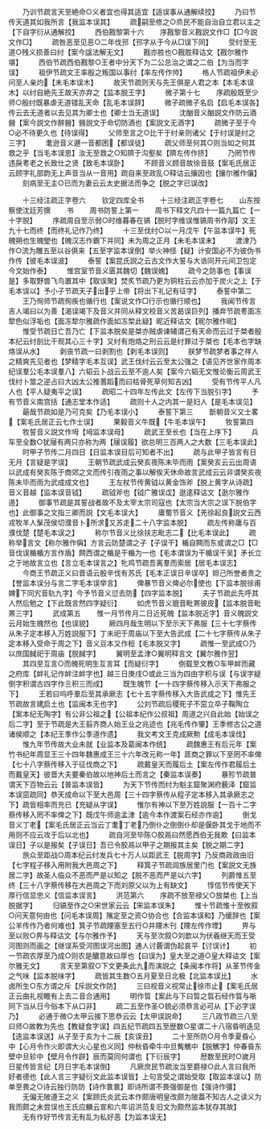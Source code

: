 <!-- { "loadSidebar": true } -->
　　乃训节疏言天至絶命○义者宜也得其适宜【适误事从通解续挍】
　　乃曰节传天道其如我所言【我监本误其】
　　疏嗣至修之○烝民不能自治自立君以主之【下自字衍从通解挍】
　　西伯戡黎第十六
　　序戡黎音义戡説文作□【□今説文作□】
　　疏咎恶至见恶○二年伐邘【邘字从于今从□误下同】
　　受纣至无道○残义损善曰纣【案今諡法解无文】
　　戡亦胜也○戡胜释诂文【戡尔雅作堪】
　　西伯节疏西伯戡黎○王者中分天下为二公总治之谓之二伯【为当而字误】
　　祖伊节疏文王率殷之叛国以事纣【率左传作帅】
　　格人节疏祖伊未必问至人亲灼【未毛本误木】
　　故天节疏则天与先王俱是人君之本【本毛本误木】以纣自絶先王故天亦弃之【监本脱王字】
　　微子第十七
　　序疏殷既至少师○殷纣既暴虐无道错乱天命【乱毛本误辞】
　　微子疏微子名启【启毛本误各】传云去无道者以去见其为卿士也【卿士当无道误】
　　沈酗音义酗説文作防云酒醟【案今説文作醉醟】醟説文于命切防酒也【案説文无酒字】
　　疏微子至于今○必不待更久也【待误得】
　　父师至言之○比干于纣亲则诸父【于纣误是纣之三字】
　　耄逊音义遯一音都困【都误徒】
　　疏父师至何其○则当如之何其救之乎【当毛本误思】汝无至救之○知隮于沟壑矣【隮左传作挤】
　　乃罔节传违戾耉老之长致仕之贤【致毛本误卧】
　　不顾音义顾音故徐音鼓【案毛氏居正云顾字礼部韵无上声音当从一音用】疏自来至政乱○释诂云攘因也【攘尔雅作儴】
　　刻病至无主○已而为妻云云太史据法而争之【脱之字已误改】




　　十三经注疏正字卷六
　　钦定四库全书
　　十三经注疏正字卷七
　　山东按察使沈廷芳撰
　　书
　　周书防誓上第一
　　周书下释文凡四十一篇九篇亡【一十字脱】
　　序疏周自至示弱○时维暮春在镐【脱时字维误惟镐周书作鄗】文王九十七而终【而终礼记作乃终】
　　十三至伐纣○以一月戊午【午监本误牛】死魄朔也生魄朢也【魄汉志作霸下并同】未为周之正月【未毛本误末】
　　渡津乃作○流为雕五至以谷俱来【五至字监本误倒】举火神怪【疑】计安国必不为彼伪书作传【彼毛本误波】
　　泰誓【案昆氏説之云古文作大誓与大诰同开元间卫包定今文始作泰】
　　惟宫室节音义匮其魏切【魏误媿】
　　疏今之防事也【事误是】多取野兽飞鸟置其中【取误聚】焚炙节疏乃更为铜柱云云亦加于炭火之上【于毛本误以】予小子节疏天子出乎上帝【将出下礼记有征字】
　　泰誓中第二
　　王乃徇师节疏徇疾也循行也【案说文作□行示也循行顺也】
　　我闻节传言吉人竭曰以为善【渴误竭下及音义并同从释文校音义苦曷误巨列】播弃节疏耉面冻犂色似浮垢也【面冻犂尔雅疏作面如冻棃此疑】昵近释诂文【昵尔雅作昵】
　　惟受节疏日亡吾乃亡【下监本脱矣是桀亦贼虐谏辅谓己有天命而云过于桀者殷本纪云纣剖比干观其心三十字】又纣有炮烙之刑云云是纣罪过于桀也【毛本也字缺烙误从水】
　　剥丧节疏一曰剥割也【剥毛本误则】
　　朕梦节疏梦者事之祥人之精爽先见者也【梦精字毛本互误】武王伐纣云云至太公强之【语见齐世家作周本纪误羣公毛本误羣八】六韬云卜战云云至不逾人矣【案今六韬无文惟论衡云周武王伐纣卜筮之逆占曰大凶太公推蓍蹈而曰枯骨死草何知吉凶】
　　受有节传平人凡人也【平人疑夷平之误】
　　疏昭二十四年左传此文【左传下当脱引字】
　　予有节音义南宫括【通志堂本作适】
　　疏则十人之内其一是妇人【是毛本误见】
　　朂哉节疏如是乃可克矣【乃毛本误小】
　　泰誓下第三
　　斮朝音义又士畧【案毛氏居正云七作士误】
　　果毅音义牛既【牛毛本误午】
　　牧誓第四
　　牧誓音义説文作坶【坶监本误母】
　　疏武王至长也【当在上序下】
　　兵车至全数○犹屦有两只亦称为两【屦误履】欲总明三百两人之大数【三毛本误此】
　　时甲子节传二月四日【日监本误目后可知者不出】
　　疏与此甲子皆言有日无月【言疑是字误】
　　王朝节疏武成云癸亥夜陈未毕而雨【案癸亥云云出周语以武成有癸亥陈于商郊之文而传引夜雨之事以解俟天休命故言武成云云非谓癸亥夜陈未毕而雨为武成成文也】
　　王左杖节传黄钺以黄金饰斧【脱上黄字从诗疏】音义音越【监本误音钺】
　　疏钺斧也【钺广雅误戉】逖逺释诂文【逖尔雅作逷】
　　御事节疏是其誓战者故不及太宰太宗司寇也【太宗当大宗之误下脱伯字也】此御事之文指三卿而説【文毛本误大】
　　庸蜀节音义【羌徐起良説文云西戎牧羊人髳茂侯切濮音卜所求又苏走二十八字监本脱】
　　疏左传称庸与百濮伐楚【楚毛本误之】
　　称尔节音义比徐扶志毗志二【比毛本误此】
　　疏称举言文【称尔雅作偁】方言云防楚谓之子【子误干】楯自闗而东或谓之□【□音伐误楯楯方言作盾】闗西谓之楯是干楯为一也【毛本谓误为干楯误干吴】矛长立之于地故言立也【言立毛本误言之】牝鸡节疏吾离羣而索居【居毛本误志】
　　今商王节疏正义曰晋语云殷辛伐有苏氏【毛本正误日辛误卒】妲己所誉者贵之【誉监本误分与言二字毛本误举言】
　　俾暴节音义俾必尔使也【下监本脱徐甫婢下同宄音轨九字】今予节音义愆去防【四字监本脱】
　　夫子节疏此先呼其人然后勉之【下此既言然四字疑衍】
　　如虎节音义貔音毗罴彼皮【监本脱音毗罴三字】
　　武成第五
　　惟一月节传月二日近死魄【监本脱近字】音义魄説文云月始生魄然也【也误貌】
　　厥四月哉生明以下至示天下弗服【三十七字蔡传从朱子定本移入万姓説服下】丁未祀于周庙以下至大告武成【二十七字蔡传从朱子定本移入受命于周之下】音义豆本又作梪【毛本脱又字】
　　疏惟一至武成○乃以庶国馘祀于周庙【脱馘字】
　　翼明至孟津○翼明释言文【翼尔雅作翌】
　　其四至互言○而魄死明生互言耳【而疑衍字】
　　倒载至文教○车甲衅而藏之府库【衅礼记作衅注衅字也】越三日庚戌○或此三当为四由字积与误【与误字疑倒字积谓古四字作亖积三而成】
　　既生魄节【一十四字蔡传移入示天下弗服之下】
　　王若曰呜呼羣后至其承厥志【七十五字蔡传移入大告武成之下】惟先王节疏故言建启土也【监闽本无也字】
　　公刘节疏后稷死子不窋立卒子鞠陶立【案本纪无陶字】有公非公祖之【公祖本纪作公叔祖】周道之兴自此始【始误之后二字】至于节疏是大王翦齐商人始王业之兆迹也【兆毛传作肇】王季修古公之道诸侯顺之【本纪王季作公季道作遗】
　　我文考文王克成厥勲【成毛本误伐】
　　惟九年节传故大业未就【业监本及葛闽本作统】
　　疏魏惠王有后元年【案竹书纪年周显王三十四年魏惠成王三十六年改元称一年】厎商之罪以下至罔不率俾【七十八字蔡传移入于征伐商之下】
　　疏戴皇天而履后土【案左传作君履后土而戴皇天】彼晋大夫要秦伯故以地神后土而言之【秦监本误奏】
　　暴殄节疏普谓天下百物云云【普监本误皆】
　　为天下节传而纣为魁主窟聚渊府薮泽【窟监本误窋疏同】恭天成命以下至大邑周【三十四字蔡传从程子定本移入其承厥志之下】疏皆相率而充已【充疑从字误】
　　惟尔有神以下至万姓説服【一百十二字蔡传移入罔不率俾之下】既戊午师逾孟津【逾今本作渡案石经亦作逾】
　　倒戈音义丁老【案毛氏居正云当云丁耄丁老乃倒仆之倒倒仆却是偃卧其戈于地而不用则不应云攻于后以北也】
　　疏自河至毕陈○胶鬲曰然愿西伯无我欺【曰监本误日】子以是报矣【子误日】吾已令胶鬲以甲子之期报其主矣【脱之期二字】
　　旅众至距战○周本纪云纣发兵七十万人以距武王【脱周字】乃反商政政由旧【七字程子移入用附我大邑周之下】
　　释箕子节疏闾族居里门也【案説文无族居二字】故圣人临众不恶而严是以知之【脱不恶而严是以六字】
　　列爵惟五至终【三十八字蔡传移在大邑周之下而刘原父以为上有缺文】
　　惇信节传使天下厚行信显忠义【信监本误言】
　　洪范第六
　　序疏不放至禄父○放桀也【上当脱据字】
　　归镐至作之○宋世家云云【宋监本误朱】
　　惟十节疏惟十至攸叙○问天意何由也【问毛本误周】隲定至之资○协合也【合监本误和】乃缓辞也【案公羊传作乃者何难也】箕子节疏陻塞至五行○井陻木刊【陻左传作堙】
　　畀与至以败○畀与释诂文【与尔雅作予】
　　天与至次叙○刘歆以为伏羲继天而王受河图则而画之【继误系受河图误河出图】通人讨覈谓伪起哀平【讨误计】
　　初一节疏农厚至乃成○则农是醲意故曰厚也【曰误为】皇大至之道○皇大释诂文【案尔雅无文】
　　言天至第叙○下文更条此九而演説之【条闽本作将】从革节传金之气味【监本脱味字】
　　疏皆其生数○五月夏至日北极【北监本误比】
　　水卤所生○东方谓之斥【斥説文作防】
　　三曰视音义视常止徐市止【案毛氏居正云曲礼视瞻有上去二音合通用】
　　明作晢【案此与下曰晢之晢石经作晢与晣同下当从日今俗本下从口非】
　　疏二五至作圣○貌必须恭言必可从【下必字误乃】
　　必通于微○太甲云接下思恭云云【太甲误説命】
　　三八政节疏三八至曰师○故教为先也【教疑食字误】四五纪节疏四五至歴数○星谓二十八宿昏明迭见【迭监本误送】从子至于亥为十二辰【亥误丑】
　　二十至所防○月令季夏昏心中【心月令作火即谓大火心星也义同】仲秋昏牵牛中旦觜觽中【脱觽字】仲春昏东壁中旦轸中【壁月令作辟】辰而莫同何谓也【下衍辰字】
　　厯数至民时○嵗月日星传皆言纪【月日字毛本误倒】
　　凡厥庶民节疏汝当至爵禄○此人言曰我所好者德也【此人言三字疑衍文此监本误皆】上句言受之谓始受取【取监本误以】防单至畏之○诗云独行防防【诗作睘睘】即诗所谓不畏强御是也【强诗作彊】
　　无偏无陂遵王之义【案顾氏炎武云本作颇唐明皇改颇为陂葢不知古人之读义为我而颇之未尝误也王氏应麟云宣和六年诏洪范复旧文为颇然监本犹存其故】
　　无有作好节传言无有乱为私好恶【为监本误无】
